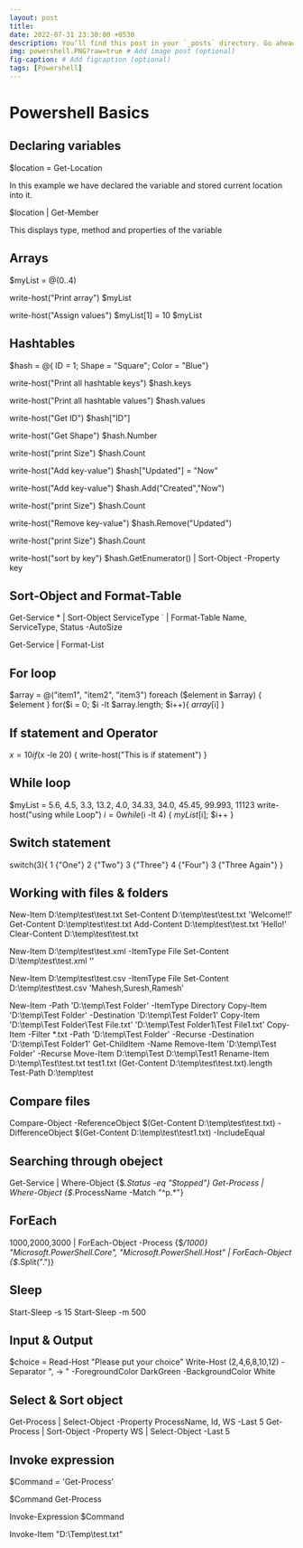 ```yaml
---
layout: post
title: 
date: 2022-07-31 23:30:00 +0530
description: You’ll find this post in your `_posts` directory. Go ahead and edit it and re-build the site to see your changes. # Add post description (optional)
img: powershell.PNG?raw=true # Add image post (optional)
fig-caption: # Add figcaption (optional)
tags: [Powershell]
---
```

# Powershell Basics

## Declaring variables

$location = Get-Location

In this example we have declared the variable and stored current location into it.

$location | Get-Member

This displays type, method and properties of the variable

## Arrays

$myList = @(0..4)

write-host("Print array")
$myList

write-host("Assign values")
$myList[1]  = 10
$myList

## Hashtables

$hash = @{ ID = 1; Shape = "Square"; Color = "Blue"}

write-host("Print all hashtable keys")
$hash.keys

write-host("Print all hashtable values")
$hash.values

write-host("Get ID")
$hash["ID"]

write-host("Get Shape")
$hash.Number

write-host("print Size")
$hash.Count

write-host("Add key-value")
$hash["Updated"] = "Now"

write-host("Add key-value")
$hash.Add("Created","Now")

write-host("print Size")
$hash.Count

write-host("Remove key-value")
$hash.Remove("Updated")

write-host("print Size")
$hash.Count

write-host("sort by key")
$hash.GetEnumerator() | Sort-Object -Property key

## Sort-Object and Format-Table

Get-Service * | Sort-Object ServiceType `
| Format-Table Name, ServiceType, Status -AutoSize

Get-Service | Format-List

## For loop

$array = @("item1", "item2", "item3")
foreach ($element in $array) { $element }
for($i = 0; $i -lt $array.length; $i++){ $array[$i] }

## If statement and Operator

$x = 10
if($x -le 20) {
  write-host("This is if statement")
}

## While loop

$myList = 5.6, 4.5, 3.3, 13.2, 4.0, 34.33, 34.0, 45.45, 99.993, 11123
write-host("using while Loop")
$i = 0
while($i -lt 4) {
   $myList[$i];
   $i++
}

## Switch statement

switch(3){
   1 {"One"}
   2 {"Two"}
   3 {"Three"}
   4 {"Four"}
   3 {"Three Again"}
}

## Working with files & folders

New-Item D:\temp\test\test.txt
Set-Content D:\temp\test\test.txt 'Welcome!!'
Get-Content D:\temp\test\test.txt
Add-Content D:\temp\test\test.txt 'Hello!'
Clear-Content D:\temp\test\test.txt

New-Item D:\temp\test\test.xml -ItemType File
Set-Content D:\temp\test\test.xml '<title>Welcome to TutorialsPoint</title>'

New-Item D:\temp\test\test.csv -ItemType File
Set-Content D:\temp\test\test.csv 'Mahesh,Suresh,Ramesh'

New-Item -Path 'D:\temp\Test Folder' -ItemType Directory
Copy-Item 'D:\temp\Test Folder' -Destination 'D:\temp\Test Folder1'
Copy-Item 'D:\temp\Test Folder\Test File.txt' 'D:\temp\Test Folder1\Test File1.txt'
Copy-Item -Filter *.txt -Path 'D:\temp\Test Folder' -Recurse -Destination 'D:\temp\Test Folder1'
Get-ChildItem -Name
Remove-Item 'D:\temp\Test Folder' -Recurse
Move-Item D:\temp\Test D:\temp\Test1
Rename-Item D:\temp\Test\test.txt test1.txt
(Get-Content D:\temp\test\test.txt).length
Test-Path D:\temp\test

## Compare files

Compare-Object -ReferenceObject $(Get-Content D:\temp\test\test.txt) -DifferenceObject $(Get-Content D:\temp\test\test1.txt) -IncludeEqual

## Searching through obeject

Get-Service | Where-Object {$_.Status -eq "Stopped"}
Get-Process | Where-Object {$_.ProcessName -Match "^p.*"}

## ForEach

1000,2000,3000 | ForEach-Object -Process {$_/1000}
"Microsoft.PowerShell.Core", "Microsoft.PowerShell.Host" | ForEach-Object {$_.Split(".")}

## Sleep

Start-Sleep -s 15
Start-Sleep -m 500

## Input & Output

$choice = Read-Host "Please put your choice"
Write-Host (2,4,6,8,10,12) -Separator ", -> " -ForegroundColor DarkGreen -BackgroundColor White

## Select & Sort object

Get-Process | Select-Object -Property ProcessName, Id, WS -Last 5
Get-Process | Sort-Object -Property WS | Select-Object -Last 5

## Invoke expression

$Command = 'Get-Process'
 
$Command
Get-Process
 
Invoke-Expression $Command 

Invoke-Item "D:\Temp\test.txt"

